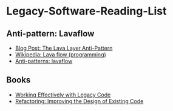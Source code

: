 # Legacy-Software-Reading-List

## Anti-pattern: Lavaflow
* [Blog Post: The Lava Layer Anti-Pattern](https://mikehadlow.blogspot.com/2014/12/the-lava-layer-anti-pattern.html)
* [Wikipedia: Lava flow (programming)](https://en.wikipedia.org/wiki/Lava_flow_(programming))
* [Anti-patterns: lavaflow](http://antipatterns.com/lavaflow.htm)

## Books
* [Working Effectively with Legacy Code](https://www.amazon.com/Working-Effectively-Legacy-Robert-Martin-ebook/dp/B005OYHF0A)
* [Refactoring: Improving the Design of Existing Code](https://www.amazon.com/Refactoring-Improving-Existing-Addison-Wesley-Technology-ebook/dp/B007WTFWJ6/ref=sr_1_1?s=digital-text&ie=UTF8&qid=1523883250&sr=1-1&keywords=refactoring+improving+the+design+of+existing+code)
